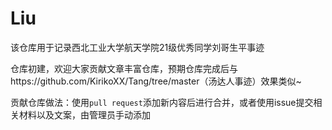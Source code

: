 # Liu
该仓库用于记录西北工业大学航天学院21级优秀同学刘哥生平事迹

仓库初建，欢迎大家贡献文章丰富仓库，预期仓库完成后与https://github.com/KirikoXX/Tang/tree/master（汤达人事迹）效果类似~

贡献仓库做法：使用`pull request`添加新内容后进行合并，或者使用issue提交相关材料以及文案，由管理员手动添加
